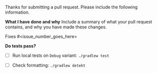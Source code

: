 Thanks for submitting a pull request. Please include the following information.

**What I have done and why**
Include a summary of what your pull request contains, and why you have made these changes.

Fixes #<issue_number_goes_here>

**Do tests pass?**
- [ ] Run local tests on `Debug` variant: `./gradlew test`
- [ ] Check formatting: `./gradlew detekt`


